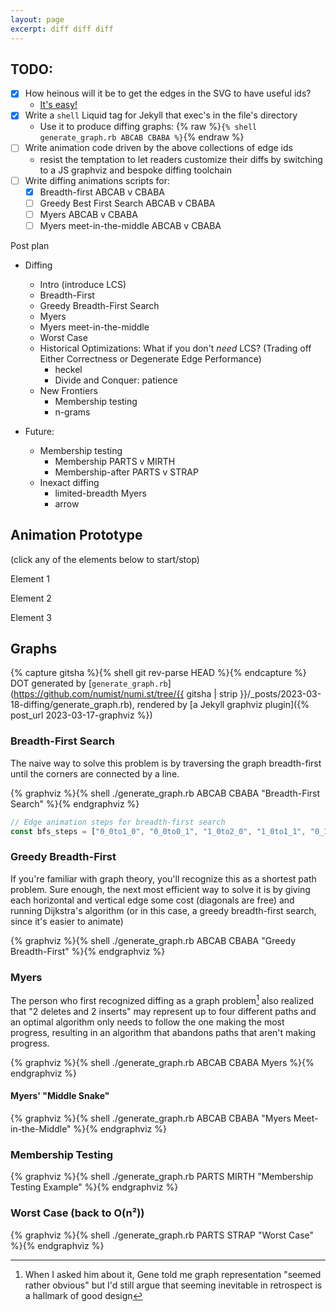 ```yaml
---
layout: page
excerpt: diff diff diff
---
```


## TODO:

* [x] How heinous will it be to get the edges in the SVG to have useful ids?
    * [It's easy!](https://graphviz.org/docs/outputs/#ID)
* [x] Write a `shell` Liquid tag for Jekyll that exec's in the file's directory
    * Use it to produce diffing graphs: {% raw %}`{% shell generate_graph.rb ABCAB CBABA %}`{% endraw %}
* [ ] Write animation code driven by the above collections of edge ids
    * resist the temptation to let readers customize their diffs by switching to a JS graphviz and bespoke diffing toolchain
* [ ] Write diffing animations scripts for:
    * [x] Breadth-first ABCAB v CBABA
    * [ ] Greedy Best First Search ABCAB v CBABA
    * [ ] Myers ABCAB v CBABA
    * [ ] Myers meet-in-the-middle ABCAB v CBABA

Post plan
* Diffing
    * Intro (introduce LCS)
    * Breadth-First
    * Greedy Breadth-First Search
    * Myers
    * Myers meet-in-the-middle
    * Worst Case
    * Historical Optimizations: What if you don't _need_ LCS? (Trading off Either Correctness or Degenerate Edge Performance)
        * heckel
        * Divide and Conquer: patience
    * New Frontiers
        * Membership testing
        * n-grams

* Future:
    * Membership testing
        * Membership PARTS v MIRTH
        * Membership-after PARTS v STRAP
    * Inexact diffing
        * limited-breadth Myers
        * arrow

## Animation Prototype

(click any of the elements below to start/stop)

<div id="foo">
  <p>Element 1</p>
  <p>Element 2</p>
  <p>Element 3</p>
</div>
<script>
    const foo = document.getElementById("foo");
    const elements = foo.getElementsByTagName("p");
    let index = 0;
    let intervalId = null;

    function changeColor() {
      if (index >= elements.length) {
        [...elements].map(function(e) { e.style.color = ""; })
        index = 0;
        return
      }
      elements[index].style.color = "blue";
      index++;
    }

    foo.addEventListener("click", function() {
      if (intervalId) {
        clearInterval(intervalId);
        intervalId = null;
      } else {
        intervalId = setInterval(changeColor, 1000);
      }
    });
</script>

## Graphs

{% capture gitsha %}{% shell git rev-parse HEAD %}{% endcapture %}
DOT generated by [`generate_graph.rb`](https://github.com/numist/numi.st/tree/{{ gitsha | strip }}/_posts/2023-03-18-diffing/generate_graph.rb), rendered by [a Jekyll graphviz plugin]({% post_url 2023-03-17-graphviz %})

### Breadth-First Search

The naive way to solve this problem is by traversing the graph breadth-first until the corners are connected by a line.

{% graphviz %}{% shell ./generate_graph.rb ABCAB CBABA "Breadth-First Search" %}{% endgraphviz %}

``` javascript
// Edge animation steps for breadth-first search
const bfs_steps = ["0_0to1_0", "0_0to0_1", "1_0to2_0", "1_0to1_1", "0_1to0_2", "2_0to3_0", "2_0to3_1", "2_0to2_1", "1_1to2_2", "1_1to1_2", "0_2to1_3", "0_2to0_3", "3_0to4_0", "3_1to4_1", "3_1to3_2", "2_2to2_3", "1_3to2_4", "1_3to1_4", "0_3to0_4", "4_0to5_0", "4_1to5_1", "4_1to5_2", "4_1to4_2", "3_2to4_3", "3_2to3_3", "2_4to3_4", "2_4to2_5", "1_4to1_5", "0_4to0_5", "5_2to5_3", "4_3to5_4", "4_3to4_4", "3_4to4_5", "3_4to3_5", "5_4to5_5"]
```

### Greedy Breadth-First

If you're familiar with graph theory, you'll recognize this as a shortest path problem. Sure enough, the next most efficient way to solve it is by giving each horizontal and vertical edge some cost (diagonals are free) and running Dijkstra's algorithm (or in this case, a greedy breadth-first search, since it's easier to animate)

{% graphviz %}{% shell ./generate_graph.rb ABCAB CBABA "Greedy Breadth-First" %}{% endgraphviz %}

### Myers

The person who first recognized diffing as a graph problem[^obvious] also realized that "2 deletes and 2 inserts" may represent up to four different paths and an optimal algorithm only needs to follow the one making the most progress, resulting in an algorithm that abandons paths that aren't making progress.

[^obvious]: When I asked him about it, Gene told me graph representation "seemed rather obvious" but I'd still argue that seeming inevitable in retrospect is a hallmark of good design

{% graphviz %}{% shell ./generate_graph.rb ABCAB CBABA Myers %}{% endgraphviz %}

<!--
1 delete, 0 insert
1 insert, 0 delete
2 delete, 0 insert
1 delete, 1 insert
0 delete, 2 insert
3 delete, 0 insert
2 delete, 1 insert
1 delete, 2 insert
0 delete, 3 insert
4 delete, 0 insert
3 delete, 1 insert
2 delete, 2 insert
solved!?
1 delete, 3 insert
0 delete, 4 insert
-->

#### Myers' "Middle Snake"

{% graphviz %}{% shell ./generate_graph.rb ABCAB CBABA "Myers Meet-in-the-Middle" %}{% endgraphviz %}

### Membership Testing

{% graphviz %}{% shell ./generate_graph.rb PARTS MIRTH "Membership Testing Example" %}{% endgraphviz %}

### Worst Case (back to O(n²))

{% graphviz %}{% shell ./generate_graph.rb PARTS STRAP "Worst Case" %}{% endgraphviz %}
